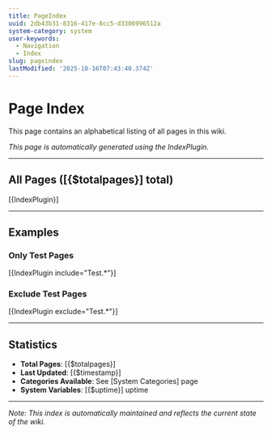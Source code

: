 ```yaml
---
title: PageIndex
uuid: 2db43b31-8316-417e-8cc5-d3306996512a
system-category: system
user-keywords:
  - Navigation
  - Index
slug: pageindex
lastModified: '2025-10-16T07:43:40.374Z'
---
```

# Page Index

This page contains an alphabetical listing of all pages in this wiki.

*This page is automatically generated using the IndexPlugin.*

---

## All Pages ([{$totalpages}] total)

[{IndexPlugin}]

---

## Examples

### Only Test Pages
[{IndexPlugin include="Test.*"}]

### Exclude Test Pages
[{IndexPlugin exclude="Test.*"}]

---

## Statistics

- **Total Pages**: [{$totalpages}]
- **Last Updated**: [{$timestamp}]
- **Categories Available**: See [System Categories] page
- **System Variables**: [{$uptime}] uptime

---

*Note: This index is automatically maintained and reflects the current state of the wiki.*
